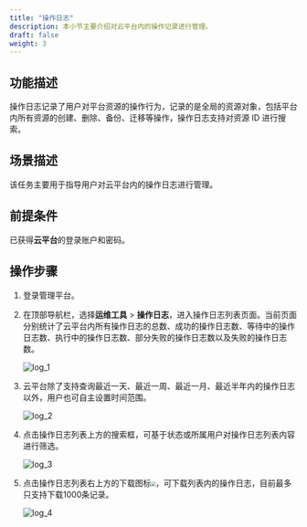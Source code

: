 ```yaml
---
title: "操作日志"
description: 本小节主要介绍对云平台内的操作记录进行管理。
draft: false
weight: 3
---
```


## 功能描述

操作日志记录了用户对平台资源的操作行为，记录的是全局的资源对象，包括平台内所有资源的创建、删除、备份、迁移等操作，操作日志支持对资源 ID 进行搜索。


## 场景描述

该任务主要用于指导用户对云平台内的操作日志进行管理。

## 前提条件

已获得**云平台**的登录账户和密码。

## 操作步骤

1. 登录管理平台。

2. 在顶部导航栏，选择**运维工具** > **操作日志**，进入操作日志列表页面。当前页面分别统计了云平台内所有操作日志的总数、成功的操作日志数、等待中的操作日志数、执行中的操作日志数、部分失败的操作日志数以及失败的操作日志数。

   ![log_1](../_images/log_1.png)

3. 云平台除了支持查询最近一天、最近一周、最近一月、最近半年内的操作日志以外，用户也可自主设置时间范围。

   ![log_2](../_images/log_2.png)

4. 点击操作日志列表上方的搜索框，可基于状态或所属用户对操作日志列表内容进行筛选。 

   ![log_3](../_images/log_3.png)

5. 点击操作日志列表右上方的下载图标<img src="../_images/download.png" style="zoom:50%;"/>，可下载列表内的操作日志，目前最多只支持下载1000条记录。

   ![log_4](../_images/log_4.png)







